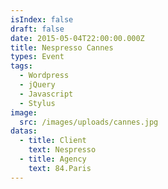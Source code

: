```yaml
---
isIndex: false
draft: false
date: 2015-05-04T22:00:00.000Z
title: Nespresso Cannes
types: Event
tags:
  - Wordpress
  - jQuery
  - Javascript
  - Stylus
image:
  src: /images/uploads/cannes.jpg
datas:
  - title: Client
    text: Nespresso
  - title: Agency
    text: 84.Paris
---
```


